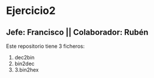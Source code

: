 # Ejercicio2
 ## Jefe: Francisco || Colaborador: Rubén
Este repositorio tiene 3 ficheros: 
1. dec2bin
2. bin2dec
3. 3.bin2hex
